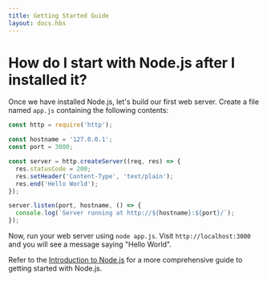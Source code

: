 ```yaml
---
title: Getting Started Guide
layout: docs.hbs
---
```


# How do I start with Node.js after I installed it?

Once we have installed Node.js, let's build our first web server.
Create a file named `app.js` containing the following contents:

```javascript
const http = require('http');

const hostname = '127.0.0.1';
const port = 3000;

const server = http.createServer((req, res) => {
  res.statusCode = 200;
  res.setHeader('Content-Type', 'text/plain');
  res.end('Hello World');
});

server.listen(port, hostname, () => {
  console.log(`Server running at http://${hostname}:${port}/`);
});
```

Now, run your web server using `node app.js`. Visit `http://localhost:3000` and
you will see a message saying "Hello World".

Refer to the [Introduction to Node.js](https://nodejs.dev/learn) for a more
comprehensive guide to getting started with Node.js.
